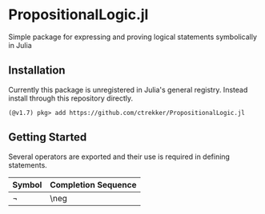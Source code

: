 # PropositionalLogic.jl
Simple package for expressing and proving logical statements symbolically in Julia

## Installation
Currently this package is unregistered in Julia's general registry. Instead install through this repository directly.
```julia-repl
(@v1.7) pkg> add https://github.com/ctrekker/PropositionalLogic.jl
```

## Getting Started
Several operators are exported and their use is required in defining statements.

| Symbol | Completion Sequence |
|--------|---------------------|
| ¬      | \neg                |
